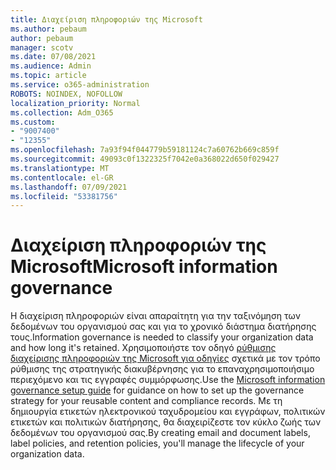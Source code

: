 ```yaml
---
title: Διαχείριση πληροφοριών της Microsoft
ms.author: pebaum
author: pebaum
manager: scotv
ms.date: 07/08/2021
ms.audience: Admin
ms.topic: article
ms.service: o365-administration
ROBOTS: NOINDEX, NOFOLLOW
localization_priority: Normal
ms.collection: Adm_O365
ms.custom:
- "9007400"
- "12355"
ms.openlocfilehash: 7a93f94f044779b59181124c7a60762b669c859f
ms.sourcegitcommit: 49093c0f1322325f7042e0a368022d650f029427
ms.translationtype: MT
ms.contentlocale: el-GR
ms.lasthandoff: 07/09/2021
ms.locfileid: "53381756"
---
```

# <a name="microsoft-information-governance"></a><span data-ttu-id="2b915-102">Διαχείριση πληροφοριών της Microsoft</span><span class="sxs-lookup"><span data-stu-id="2b915-102">Microsoft information governance</span></span>

<span data-ttu-id="2b915-103">Η διαχείριση πληροφοριών είναι απαραίτητη για την ταξινόμηση των δεδομένων του οργανισμού σας και για το χρονικό διάστημα διατήρησης τους.</span><span class="sxs-lookup"><span data-stu-id="2b915-103">Information governance is needed to classify your organization data and how long it's retained.</span></span> <span data-ttu-id="2b915-104">Χρησιμοποιήστε τον οδηγό [ρύθμισης διαχείρισης πληροφοριών της Microsoft για οδηγίες](https://admin.microsoft.com/AdminPortal/Home#/modernonboarding/migsetupguide) σχετικά με τον τρόπο ρύθμισης της στρατηγικής διακυβέρνησης για το επαναχρησιμοποιήσιμο περιεχόμενο και τις εγγραφές συμμόρφωσης.</span><span class="sxs-lookup"><span data-stu-id="2b915-104">Use the [Microsoft information governance setup guide](https://admin.microsoft.com/AdminPortal/Home#/modernonboarding/migsetupguide) for guidance on how to set up the governance strategy for your reusable content and compliance records.</span></span> <span data-ttu-id="2b915-105">Με τη δημιουργία ετικετών ηλεκτρονικού ταχυδρομείου και εγγράφων, πολιτικών ετικετών και πολιτικών διατήρησης, θα διαχειρίζεστε τον κύκλο ζωής των δεδομένων του οργανισμού σας.</span><span class="sxs-lookup"><span data-stu-id="2b915-105">By creating email and document labels, label policies, and retention policies, you'll manage the lifecycle of your organization data.</span></span>

